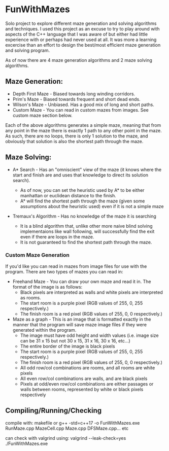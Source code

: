 # FunWithMazes
Solo project to explore different maze generation and solving algorithms and techniques. I used this project as an excuse to try to play around with aspects of the C++ language that I was aware of but either had little experience with or perhaps had never used at all. It was more a learning excercise than an effort to design the best/most efficient maze generation and solving program. 

As of now there are 4 maze generation algorithms and 2 maze solving algorithms.
## Maze Generation:
- Depth First Maze - Biased towards long winding corridors. 
- Prim's Maze - Biased towards frequent and short dead ends.
- Wilson's Maze - Unbiased. Has a good mix of long and short paths.
- Custom Maze - You can read in custom mazes from images. See custom maze section below.
    
Each of the above algorithms generates a simple maze, meaning that from any point in the maze there is exactly 1 path to any other point in the maze.
As such, there are no loops, there is only 1 solution to the maze, and obviously that solution is also the shortest path through the maze.
    
## Maze Solving:
- A* Search - Has an "omniscient" view of the maze (it knows where the start and finish are and uses that knowledge to direct its solution search).
    - As of now, you can set the heuristic used by A* to be either manhattan or euclidean distance to the finish. 
    - A* will find the shortest path through the maze (given some assumptions about the heuristic used) even if it is not a simple maze
        
- Tremaux's Algorithm - Has no knowledge of the maze it is searching
    - It is a blind algorithm that, unlike other more naive blind solving implementaions like wall following, will successfully find the exit even if there are loops in the maze. 
    - It is not guaranteed to find the shortest path through the maze. 

### Custom Maze Generation
If you'd like you can read in mazes from image files for use with the program. There are two types of mazes you can read in:
- Freehand Maze - You can draw your own maze and read it in. The format of the image is as follows: 
    - Black pixels are interpreted as walls and white pixels are interpreted as rooms.
    - The start room is a purple pixel (RGB values of 255, 0, 255 respectively.)
    - The finish room is a red pixel (RGB values of 255, 0, 0 respectively.)
- Maze as a graph - This is an image that is formatted exactly in the manner that the program will save maze image files if they were generated within the program.
    - The image must have odd height and width values (i.e. image size can be 31 x 15 but not 30 x 15, 31 x 16, 30 x 16, etc...)  
    - The entire border of the image is black pixels
    - The start room is a purple pixel (RGB values of 255, 0, 255 respectively.)
    - The finish room is a red pixel (RGB values of 255, 0, 0 respectively.)
    - All odd row/col combinations are rooms, and all rooms are white pixels
    - All even row/col combinations are walls, and are black pixels
    - Pixels at odd/even row/col combinations are either passages or walls between rooms, represented by white or black pixels respectively

## Compiling/Running/Checking
compile with:
makefile 
or 	g++ -std=c++17 -o FunWithMazes.exe RunMaze.cpp MazeCell.cpp Maze.cpp DFSMaze.cpp... etc

can check with valgrind using:
valgrind --leak-check=yes ./FunWithMazes.exe


